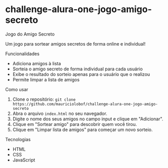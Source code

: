 # challenge-alura-one-jogo-amigo-secreto
Jogo do Amigo Secreto

Um jogo para sortear amigos secretos de forma online e individual!

Funcionalidades

* Adiciona amigos à lista
* Sorteia o amigo secreto de forma individual para cada usuário
* Exibe o resultado do sorteio apenas para o usuário que o realizou
* Permite limpar a lista de amigos

Como usar

1. Clone o repositório: `git clone https://github.com/mauriciolobof/challenge-alura-one-jogo-amigo-secreto`
2. Abra o arquivo `index.html` no seu navegador.
3. Digite o nome dos seus amigos no campo input e clique em "Adicionar".
4. Clique em "Sortear amigo" para descobrir quem você tirou.
5. Clique em "Limpar lista de amigos" para começar um novo sorteio.

Tecnologias

* HTML
* CSS
* JavaScript
